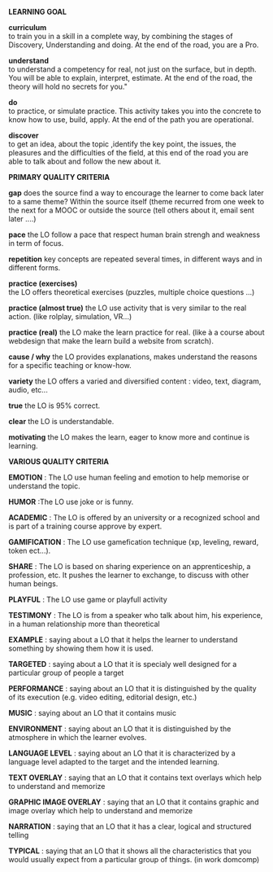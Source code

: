 
**LEARNING GOAL**

**curriculum**	
to train you in a skill in a complete way, by combining the stages of Discovery, Understanding and doing. At the end of the road, you are a Pro.

**understand**	
to understand a competency for real, not just on the surface, but in depth. You will be able to explain, interpret, estimate. At the end of the road, the theory will hold no secrets for you."

**do**	
to practice, or simulate practice. This activity takes you into the concrete to know how to use, build, apply. At the end of the path you are operational.

**discover**	
to get an idea, about the topic ,identify the key point, the issues, the pleasures and the difficulties of the field, at this end of the road you are able to talk about and follow the new about it.


**PRIMARY QUALITY CRITERIA**

**gap**
does the source find a way to encourage the learner to come back later to a same theme? Within the source itself (theme recurred from one week to the next for a
MOOC or outside the source (tell others about it, email sent later ....)

**pace**
the LO follow a pace that respect  human brain strengh and weakness  in term of focus.

**repetition**
key concepts are repeated several times, in different ways and in different forms.

**practice (exercises)**	
the LO offers theoretical exercises (puzzles, multiple choice questions ...)

**practice (almost true)**
the LO use activity that is very similar to the real action. (like rolplay, simulation, VR...)

**practice (real)**
the LO make the learn practice for real. (like à a course about webdesign that make the learn build a website from scratch).

**cause / why**
the LO provides explanations, makes understand the reasons for a specific teaching or know-how.

**variety**
the LO offers a varied and diversified content : video, text, diagram, audio, etc...

**true**
the LO is 95% correct.

**clear**
the LO  is understandable.

**motivating**
the  LO makes the learn, eager to know more and continue is learning.


**VARIOUS QUALITY CRITERIA**

**EMOTION** : The LO use human feeling and emotion  to help memorise or understand the topic.

**HUMOR** :The LO use joke or is funny.

**ACADEMIC** : The LO is offered by an university or a recognized school and is part of a training course approve by expert.

**GAMIFICATION** : The LO use gamefication technique (xp, leveling, reward, token ect...).

**SHARE** : The LO is based on sharing experience on an apprenticeship, a profession, etc. It pushes the learner to exchange, to discuss with other human beings.

**PLAYFUL** : The LO use game or playfull activity

**TESTIMONY** : The LO is from a speaker who talk about him, his experience, in a human relationship more than theoretical

**EXAMPLE** : saying about a LO that it helps the learner to understand something by showing them how it is used.

**TARGETED** : saying about a LO that it is specialy well designed for a particular group of people a target

**PERFORMANCE** : saying about an LO that it is distinguished by the quality of its execution (e.g. video editing, editorial design, etc.)

**MUSIC** : saying about an LO that it contains music

**ENVIRONMENT** : saying about an LO that it is distinguished by the atmosphere in which the learner evolves.

**LANGUAGE LEVEL** : saying about an LO that it is characterized by a language level adapted to the target and the intended learning.

**TEXT OVERLAY** : saying that an LO that it contains text overlays which help to understand and memorize

**GRAPHIC IMAGE OVERLAY** : saying that an LO that it contains graphic and image overlay which help to understand and memorize

**NARRATION** : saying that an LO that it has a clear, logical and structured telling

**TYPICAL** : saying that an LO that it shows all the characteristics that you would usually expect from a particular group of things. (in work domcomp)




